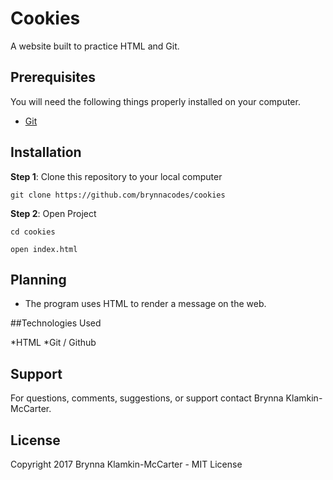 # Cookies

A website built to practice HTML and Git.

## Prerequisites

You will need the following things properly installed on your computer.

* [Git](https://git-scm.com/)

## Installation

**Step 1**: Clone this repository to your local computer

```console
git clone https://github.com/brynnacodes/cookies
```

**Step 2**: Open Project

```console
cd cookies
```

```console
open index.html
```

## Planning

* The program uses HTML to render a message on the web.

##Technologies Used

*HTML
*Git / Github

## Support

For questions, comments, suggestions, or support contact Brynna Klamkin-McCarter.

## License

Copyright 2017 Brynna Klamkin-McCarter - MIT License
